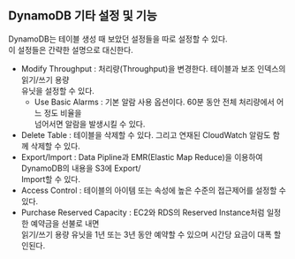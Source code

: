 ## DynamoDB 기타 설정 및 기능
DynamoDB는 테이블 생성 때 보았던 설정들을 따로 설정할 수 있다.  
이 설정들은 간략한 설명으로 대신한다.  
- Modify Throughput : 처리량(Throughput)을 변경한다. 테이블과 보조 인덱스의 읽기/쓰기 용량  
  유닛을 설정할 수 있다.
   - Use Basic Alarms : 기본 알람 사용 옵션이다. 60분 동안 전체 처리량에서 어느 정도 비율을  
     넘어서면 알람을 발생시킬 수 있다.
- Delete Table : 테이블을 삭제할 수 있다. 그리고 연재된 CloudWatch 알람도 함께 삭제할 수 있다.
- Export/Import : Data Pipline과 EMR(Elastic Map Reduce)을 이용하여 DynamoDB의 내용을 S3에 Export/  
  Import할 수 있다.
- Access Control : 테이블의 아이템 또는 속성에 높은 수준의 접근제어를 설정할 수 있다.
- Purchase Reserved Capacity : EC2와 RDS의 Reserved Instance처럼 일정한 예약금을 선불로 내면  
  읽기/쓰기 용량 유닛을 1년 또는 3년 동안 예약할 수 있으며 시간당 요금이 대폭 할인된다.
  
  
    

